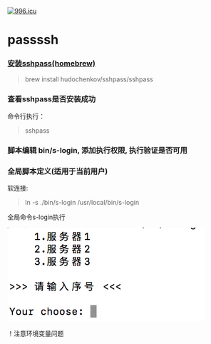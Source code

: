 
<a href="https://996.icu"><img src="https://img.shields.io/badge/link-996.icu-red.svg" alt="996.icu" /></a>


# passssh

### [安装sshpass(homebrew)](https://github.com/hudochenkov/homebrew-sshpass)

>brew install hudochenkov/sshpass/sshpass

### 查看sshpass是否安装成功
命令行执行：
>sshpass

### 脚本编辑 bin/s-login, 添加执行权限, 执行验证是否可用

### 全局脚本定义(适用于当前用户)
软连接: 
>ln -s ./bin/s-login /usr/local/bin/s-login

全局命令s-login执行



![](./images/shell.png)

！注意环境变量问题
